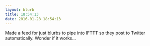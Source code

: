 ```yaml
---
layout: blurb
title: 18:54:13
date: 2016-01-28 18:54:13
---
```

Made a feed for just blurbs to pipe into IFTTT so they post to Twitter automatically. Wonder if it works...